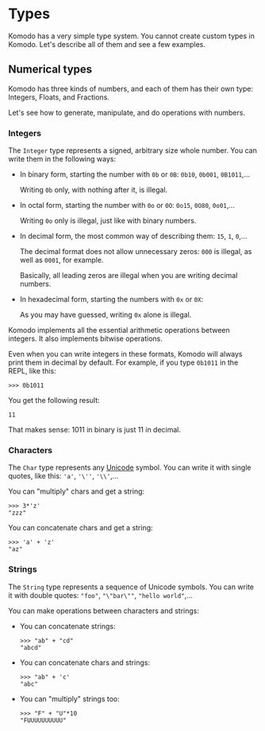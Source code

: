 # Types

Komodo has a very simple type system. You cannot create custom types in Komodo. Let's describe all of them and see a few examples.

## Numerical types

Komodo has three kinds of numbers, and each of them has their own type: Integers, Floats, and Fractions.

Let's see how to generate, manipulate, and do operations with numbers.

### Integers

The `Integer` type represents a signed, arbitrary size whole number. You can write them in the following ways:

- In binary form, starting the number with `0b` or `0B`: `0b10`, `0b001`, `0B1011`,...
  
  Writing `0b` only, with nothing after it, is illegal.

- In octal form, starting the number with `0o` or `0O`: `0o15`, `0O80`, `0o01`,...

  Writing `0o` only is illegal, just like with binary numbers.

- In decimal form, the most common way of describing them: `15`, `1`, `0`,...

  The decimal format does not allow unnecessary zeros: `000` is illegal, as well as `0001`, for example.

  Basically, all leading zeros are illegal when you are writing decimal numbers.

- In hexadecimal form, starting the numbers with `0x` or `0X`:

  As you may have guessed, writing `0x` alone is illegal.

Komodo implements all the essential arithmetic operations between integers. It also implements bitwise operations.

Even when you can write integers in these formats, Komodo will always print them in decimal by default. For example, if you type `0b1011` in the REPL, like this:

```
>>> 0b1011
```

You get the following result:

```
11
```

That makes sense: 1011 in binary is just 11 in decimal.

### Characters

The `Char` type represents any [Unicode](https://home.unicode.org/) symbol. You can write it with single quotes, like this: `'a'`, `'\''`, `'\\'`,...

You can "multiply" chars and get a string:

```
>>> 3*'z'
"zzz"
```

You can concatenate chars and get a string:

```
>>> 'a' + 'z'
"az"
```

### Strings

The `String` type represents a sequence of Unicode symbols. You can write it with double quotes: `"foo"`, `"\"bar\""`, `"hello world"`,...

You can make operations between characters and strings:

- You can concatenate strings:
  ```
  >>> "ab" + "cd"
  "abcd"
  ```

- You can concatenate chars and strings:
  ```
  >>> "ab" + 'c'
  "abc"
  ```

- You can "multiply" strings too:
  ```
  >>> "F" + "U"*10
  "FUUUUUUUUUU"
  ```
